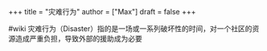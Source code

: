 +++
title = "灾难行为"
author = ["Max"]
draft = false
+++

\#wiki
灾难行为（Disaster）指的是一场或一系列破坏性的时间，对一个社区的资源造成严重负担，导致外部的援助成为必要
